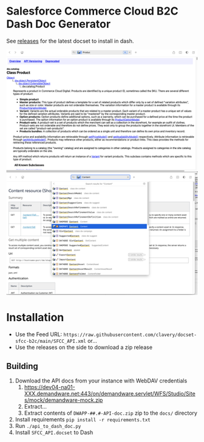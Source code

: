 # Salesforce Commerce Cloud B2C Dash Doc Generator

See [releases](https://github.com/clavery/docset-sfcc-b2c/releases/latest) for the latest docset to install in dash.

![screen.png](./screen.png)
![screen2.png](./screen2.png)

# Installation

- Use the Feed URL: `https://raw.githubusercontent.com/clavery/docset-sfcc-b2c/main/SFCC_API.xml` or...
- Use the releases on the side to download a zip release
 
## Building

1. Download the API docs from your instance with WebDAV credentials
   1. https://dev04-na01-XXX.demandware.net:443/on/demandware.servlet/WFS/Studio/Sites/mock/demandware-mock.zip
   2. Extract...
   3. Extract contents of `DWAPP-##.#-API-doc.zip` zip to the `docs/` directory
2. Install requirements `pip install -r requirements.txt`
3. Run `./api_to_dash_doc.py`
4. Install `SFCC_API.docset` to Dash
